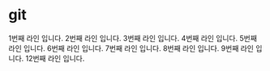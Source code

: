 # git

1번째 라인 입니다.
2번째 라인 입니다.
3번째 라인 입니다.
4번째 라인 입니다.
5번째 라인 입니다.
6번째 라인 입니다.
7번째 라인 입니다.
8번째 라인 입니다.
9번째 라인 입니다.
12번째 라인 입니다.